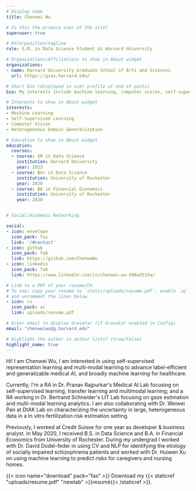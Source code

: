 ```yaml
---
# Display name
title: Chenwei Wu

# Is this the primary user of the site?
superuser: true

# Role/position/tagline
role: S.M. in Data Science Student at Harvard University

# Organizations/Affiliations to show in About widget
organizations:
- name: Harvard University Graduate School of Arts and Sciences
  url: https://gsas.harvard.edu/

# Short bio (displayed in user profile at end of posts)
bio: My interests include machine learning, computer vision, self-supervised learning and my research spans a variety of healthcare and human-centered applications.

# Interests to show in About widget
interests:
- Machine Learning 
- Self-Supervised Learning
- Computer Vision
- Heterogeneous Domain Generalization

# Education to show in About widget
education:
  courses:
  - course: SM in Data Science
    institution: Harvard University
    year: 2023
  - course: BSc in Data Science
    institution: University of Rochester
    year: 2020
  - course: BA in Financial Economics
    institution: University of Rochester
    year: 2020


# Social/Academic Networking

social:
- icon: envelope
  icon_pack: fas
  link: '/#contact'
- icon: github
  icon_pack: fab
  link: https://github.com/ChenweWu
- icon: linkedin
  icon_pack: fab
  link: https://www.linkedin.com/in/chenwei-wu-498a3515a/

# Link to a PDF of your resume/CV.
# To use: copy your resume to `static/uploads/resume.pdf`, enable `ai` icons in `params.toml`, 
# and uncomment the lines below.
- icon: cv
  icon_pack: ai
  link: uploads/resume.pdf

# Enter email to display Gravatar (if Gravatar enabled in Config)
email: "chenweiwu@g.harvard.edu"

# Highlight the author in author lists? (true/false)
highlight_name: true
---
```


Hi! I am Chenwei Wu, I am interested in using self-supervised representation learning and multi-modal learning to advance label-efficient and generalizable medical AI, and broadly machine learning for healthcare.

Currently, I'm a RA in Dr. Pranav Rajpurkar's Medical AI Lab focusing on self-supervised learning, transfer learning and multimodal learning; and a RA working in Dr. Bertrand Schneider's LIT Lab focusing on gaze estimation and multi-modal learning analytics. I am also collaborating with Dr. Weiwei Pan at DtAK Lab on characterizing the uncertainty in large, heterogeneous data in a In vitro fertilization risk estimation setting.

Previously, I worked at Credit Suisse for one year as developer & business analyst. In May 2020, I received B.S. in Data Science and B.A. in Financial Economics from University of Rochester. During my undergrad I worked with Dr. David Dodel-feder in using CV and NLP for identifying the etiology of socially impaired schizophrenia patients and worked with Dr. Huiwen Xu on using machine learning to predict risks for caregivers and nursing homes.

{{< icon name="download" pack="fas" >}} Download my {{< staticref "uploads/resume.pdf" "newtab" >}}resumé{{< /staticref >}}.
